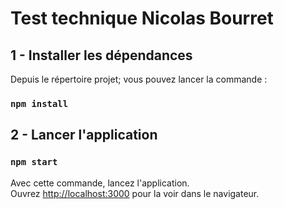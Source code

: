 # Test technique Nicolas Bourret

## 1 - Installer les dépendances

Depuis le répertoire projet; vous pouvez lancer la commande :

### `npm install`

## 2 - Lancer l'application

### `npm start`

Avec cette commande, lancez l'application.\
Ouvrez [http://localhost:3000](http://localhost:3000) pour la voir dans le navigateur.
